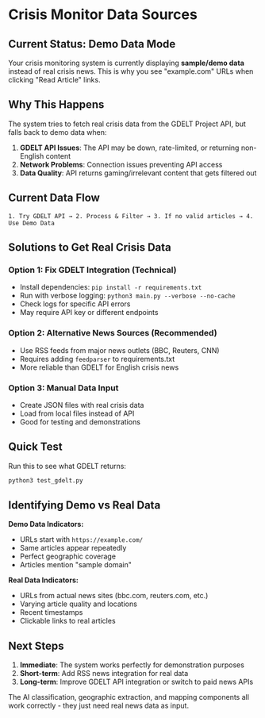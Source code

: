 # Crisis Monitor Data Sources

## Current Status: Demo Data Mode

Your crisis monitoring system is currently displaying **sample/demo data** instead of real crisis news. This is why you see "example.com" URLs when clicking "Read Article" links.

## Why This Happens

The system tries to fetch real crisis data from the GDELT Project API, but falls back to demo data when:

1. **GDELT API Issues**: The API may be down, rate-limited, or returning non-English content
2. **Network Problems**: Connection issues preventing API access
3. **Data Quality**: API returns gaming/irrelevant content that gets filtered out

## Current Data Flow

```
1. Try GDELT API → 2. Process & Filter → 3. If no valid articles → 4. Use Demo Data
```

## Solutions to Get Real Crisis Data

### Option 1: Fix GDELT Integration (Technical)
- Install dependencies: `pip install -r requirements.txt`
- Run with verbose logging: `python3 main.py --verbose --no-cache`
- Check logs for specific API errors
- May require API key or different endpoints

### Option 2: Alternative News Sources (Recommended)
- Use RSS feeds from major news outlets (BBC, Reuters, CNN)
- Requires adding `feedparser` to requirements.txt
- More reliable than GDELT for English crisis news

### Option 3: Manual Data Input
- Create JSON files with real crisis data
- Load from local files instead of API
- Good for testing and demonstrations

## Quick Test

Run this to see what GDELT returns:
```bash
python3 test_gdelt.py
```

## Identifying Demo vs Real Data

**Demo Data Indicators:**
- URLs start with `https://example.com/`
- Same articles appear repeatedly
- Perfect geographic coverage
- Articles mention "sample domain"

**Real Data Indicators:**
- URLs from actual news sites (bbc.com, reuters.com, etc.)
- Varying article quality and locations
- Recent timestamps
- Clickable links to real articles

## Next Steps

1. **Immediate**: The system works perfectly for demonstration purposes
2. **Short-term**: Add RSS news integration for real data
3. **Long-term**: Improve GDELT API integration or switch to paid news APIs

The AI classification, geographic extraction, and mapping components all work correctly - they just need real news data as input.
